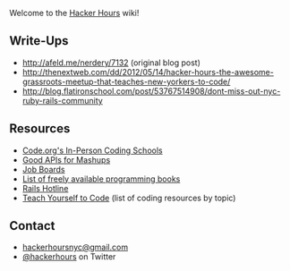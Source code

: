 Welcome to the [Hacker Hours](http://hackerhours.org/) wiki!

## Write-Ups

* http://afeld.me/nerdery/7132 (original blog post)
* http://thenextweb.com/dd/2012/05/14/hacker-hours-the-awesome-grassroots-meetup-that-teaches-new-yorkers-to-code/
* http://blog.flatironschool.com/post/53767514908/dont-miss-out-nyc-ruby-rails-community

## Resources

* [Code.org's In-Person Coding Schools](http://aws.code.org/search)
* [Good APIs for Mashups](https://gist.github.com/afeld/4952991)
* [Job Boards](https://gist.github.com/afeld/5201086)
* [List of freely available programming books](http://stackoverflow.com/questions/194812/list-of-freely-available-programming-books)
* [Rails Hotline](http://rails.pockethotline.com/)
* [Teach Yourself to Code](http://teachyourselftocode.com/) (list of coding resources by topic)

## Contact

* hackerhoursnyc@gmail.com
* [@hackerhours](https://twitter.com/hackerhours) on Twitter